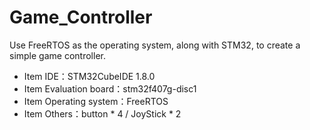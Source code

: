 # Game_Controller
 Use FreeRTOS as the operating system, along with STM32, to create a simple game controller.

* Item IDE：STM32CubeIDE 1.8.0
* Item Evaluation board：stm32f407g-disc1
* Item Operating system：FreeRTOS
* Item Others：button * 4 / JoyStick * 2
